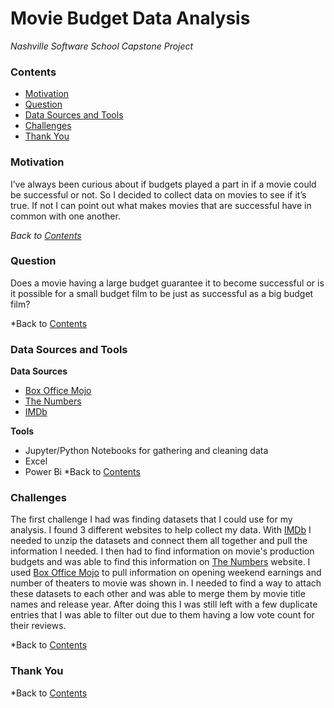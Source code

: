 # Movie Budget Data Analysis
*Nashville Software School Capstone Project*

### **Contents**
- [Motivation](#Motivation)
- [Question](#Question)
- [Data Sources and Tools](#Data-Sources-and-Tools)
- [Challenges](#Challenges)
- [Thank You](#Thank-You)



### **Motivation**
I’ve always been curious about if budgets played a part in if a movie could be successful or not. So I decided to collect data on movies to see if it’s true. If not I can point out what makes movies that are successful have in common with one another.

*Back to [Contents](#Contents)*




### **Question**
Does a movie having a large budget guarantee it to become successful or is it possible for a small budget film to be just as successful as a big budget film?

*Back to [Contents](#Contents)




### **Data Sources and Tools**
**Data Sources**
- [Box Office Mojo](https://www.boxofficemojo.com/?ref_=bo_nb_yl_mojologo)
- [The Numbers](https://www.the-numbers.com/)
- [IMDb](https://www.imdb.com/)

**Tools**
- Jupyter/Python Notebooks for gathering and cleaning data
- Excel
- Power Bi
*Back to [Contents](#Contents)





### **Challenges**
The first challenge I had was finding datasets that I could use for my analysis. I found 3 different websites to help collect my data. With [IMDb](https://www.imdb.com/) I needed to unzip the datasets and connect them all together and pull the information I needed. I then had to find information on movie's production budgets and was able to find this information on [The Numbers](https://www.the-numbers.com/) website. I used [Box Office Mojo](https://www.boxofficemojo.com/?ref_=bo_nb_yl_mojologo) to pull information on opening weekend earnings and number of theaters to movie was shown in. I needed to find a way to attach these datasets to each other and was able to merge them by movie title names and release year. After doing this I was still left with a few duplicate entries that I was able to filter out due to them having a low vote count for their reviews.  



*Back to [Contents](#Contents)





### **Thank You**

*Back to [Contents](#Contents)
